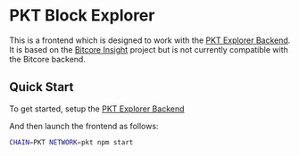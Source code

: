# PKT Block Explorer

This is a frontend which is designed to work with the
[PKT Explorer Backend](https://github.com/cjdelisle/pkt-explorer-backend).
It is based on the [Bitcore Insight](https://github.com/bitpay/bitcore/tree/master/packages/insight)
project but is not currently compatible with the Bitcore backend.

## Quick Start

To get started, setup the [PKT Explorer Backend](https://github.com/cjdelisle/pkt-explorer-backend)

And then launch the frontend as follows:

```sh
CHAIN=PKT NETWORK=pkt npm start
```
